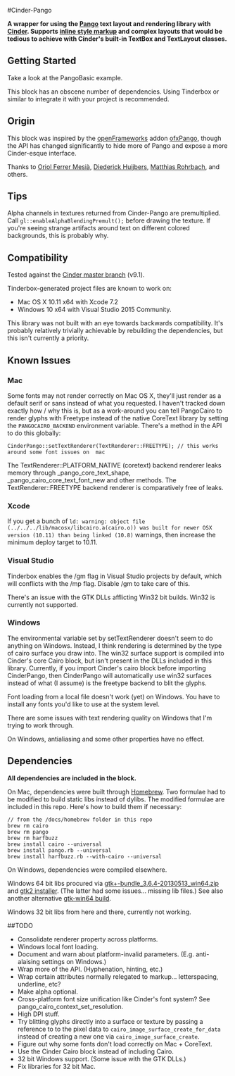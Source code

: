 #Cinder-Pango

**A wrapper for using the [Pango](http://www.pango.org) text layout and rendering library with [Cinder](https://libcinder.org). Supports [inline style markup](https://developer.gnome.org/pango/stable/PangoMarkupFormat.html) and complex layouts that would be tedious to achieve with Cinder's built-in TextBox and TextLayout classes.**


## Getting Started
Take a look at the PangoBasic example.

This block has an obscene number of dependencies. Using Tinderbox or similar to integrate it with your project is recommended.


## Origin

This block was inspired by the [openFrameworks](http://openframeworks.cc) addon [ofxPango](https://github.com/kitschpatrol/ofxpango), though the API has changed significantly to hide more of Pango and expose a more Cinder-esque interface.

Thanks to [Oriol Ferrer Mesià](http://uri.cat/), [Diederick Huijbers](http://www.roxlu.com), [Matthias Rohrbach](http://www.robandrose.ch), and others.

## Tips

Alpha channels in textures returned from Cinder-Pango are premultiplied. Call `gl::enableAlphaBlendingPremult();` before drawing the texture. If you're seeing strange artifacts around text on different colored backgrounds, this is probably why.

## Compatibility

Tested against the [Cinder master branch](https://github.com/cinder/Cinder/commit/02089928b3982f866a77a9e6e2168075f9f9e6f6) (v9.1).

Tinderbox-generated project files are known to work on:

- Mac OS X 10.11 x64 with Xcode 7.2
- Windows 10 x64 with Visual Studio 2015 Community.

This library was not built with an eye towards backwards compatibility. It's probably relatively trivially achievable by rebuilding the dependencies, but this isn't currently a priority.

## Known Issues

### Mac

Some fonts may not render correctly on Mac OS X, they'll just render as a default serif or sans instead of what you requested. I haven't tracked down exactly how / why this is, but as a work-around you can tell PangoCairo to render glyphs with Freetype instead of the native CoreText library by setting the `PANGOCAIRO_BACKEND` environment variable. There's a method in the API to do this globally:

	CinderPango::setTextRenderer(TextRenderer::FREETYPE); // this works around some font issues on  mac


The TextRenderer::PLATFORM_NATIVE (coretext) backend renderer leaks memory through _pango_core_text_shape, _pango_cairo_core_text_font_new and other methods. The TextRenderer::FREETYPE backend renderer is comparatively free of leaks.


### Xcode

If you get a bunch of `ld: warning: object file (../../../lib/macosx/libcairo.a(cairo.o)) was built for newer OSX version (10.11) than being linked (10.8)` warnings, then increase the minimum deploy target to 10.11.

### Visual Studio

Tinderbox enables the /gm flag in Visual Studio projects by default, which will conflicts with the /mp flag. Disable /gm to take care of this.

There's an issue with the GTK DLLs afflicting Win32 bit builds. Win32 is currently not supported.

### Windows

The environmental variable set by setTextRenderer doesn't seem to do anything on Windows. Instead, I think rendering is determined by the type of cairo surface you draw into. The win32 surface support is compiled into Cinder's core Cairo block, but isn't present in the DLLs included in this library. Currently, if you import Cinder's cairo block before importing CinderPango, then CinderPango will automatically use win32 surfaces instead of what (I assume) is the freetype backend to blit the glyphs.

Font loading from a local file doesn't work (yet) on Windows. You have to install any fonts you'd like to use at the system level.

There are some issues with text rendering quality on Windows that I'm trying to work through.

On Windows, antialiasing and some other properties have no effect.


## Dependencies

**All dependencies are included in the block.**

On Mac, dependencies were built through [Homebrew](http://brew.sh). Two formulae had to be modified to build static libs instead of dylibs. The modified formulae are included in this repo. Here's how to build them if necessary:

	// from the /docs/homebrew folder in this repo
	brew rm cairo
	brew rm pango
	brew rm harfbuzz
	brew install cairo --universal
	brew install pango.rb --universal
	brew install harfbuzz.rb --with-cairo --universal

On Windows, dependencies were compiled elsewhere.

Windows 64 bit libs procured via [gtk+-bundle_3.6.4-20130513_win64.zip](http://www.tarnyko.net/dl/gtk.htm) and [gtk2 installer](http://tschoonj.github.io/blog/2014/09/29/gtk2-64-bit-windows-runtime-environment-installer-now-on-github). (The latter had some issues... missing lib files.) See also another alternative [gtk-win64 build](http://lvserver.ugent.be/gtk-win64/).

Windows 32 bit libs from here and there, currently not working.

##TODO
- Consolidate renderer property across platforms.
- Windows local font loading.
- Document and warn about platform-invalid parameters. (E.g. anti-alaising settings on Windows.)
- Wrap more of the API. (Hyphenation, hinting, etc.)
- Wrap certain attributes normally relegated to markup... letterspacing, underline, etc?
- Make alpha optional.
- Cross-platform font size unification like Cinder's font system? See pango_cairo_context_set_resolution.
- High DPI stuff.
- Try blitting glyphs directly into a surface or texture by passing a reference to to the pixel data to `cairo_image_surface_create_for_data` instead of creating a new one via `cairo_image_surface_create`.
- Figure out why some fonts don't load correctly on Mac + CoreText.
- Use the Cinder Cairo block instead of including Cairo.
- 32 bit Windows support. (Some issue with the GTK DLLs.)
- Fix libraries for 32 bit Mac.

